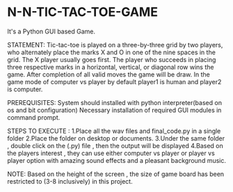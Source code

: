 # N-N-TIC-TAC-TOE-GAME
It's a Python GUI based Game.

STATEMENT:
Tic-tac-toe is played on a three-by-three grid by two players, who alternately place the marks X and O in one of the nine spaces in the grid.
The X player usually goes first. The player who succeeds in placing three respective marks in a horizontal, vertical, or diagonal row wins the game. After completion of all valid moves the game will be draw.
In the game mode of computer vs player by default player1 is human and player2 is computer.

PREREQUISITES:
System should installed with python interpreter(based on os and bit configuration)
Necessary installation of required GUI modules in command prompt.

STEPS TO EXECUTE :
1.Place all the wav files and final_code.py in a single folder
2.Place the folder on desktop or documents.
3.Under the same folder , double click on the (.py) file , then the output will be displayed
4.Based on the players interest , they can use either computer vs player or player vs player option with amazing sound effects and a pleasant background music.

NOTE:
Based on the height of the screen , the size of game board has been restricted to (3-8 inclusively) in this project.
